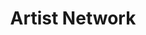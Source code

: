 ---
title: 'Artist Network'
cover_image: '/images/projects/image1.jpg'
status: 'Completed'
live: 'Partially'
excerpt: 'Test'
order: 2
---